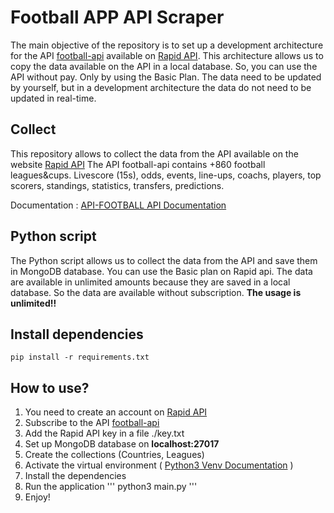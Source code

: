 # Football APP API Scraper

The main objective of the repository is to set up a development architecture for the API [football-api](https://rapidapi.com/api-sports/api/api-football) available on [Rapid API](https://rapidapi.com/). This architecture allows us to copy the data available on the API in a local database. So, you can use the API without pay. Only by using the Basic Plan. The data need to be updated by yourself, but in a development architecture the data do not need to be updated in real-time.

## Collect

This repository allows to collect the data from the API available on the website [Rapid API](https://rapidapi.com/api-sports/api/api-football)
The API football-api contains +860 football leagues&cups. Livescore (15s), odds, events, line-ups, coachs, players, top scorers, standings, statistics, transfers, predictions.

Documentation : [API-FOOTBALL API Documentation](https://www.api-football.com/documentation-v3)

## Python script

The Python script allows us to collect the data from the API and save them in MongoDB database. You can use the Basic plan on Rapid api.
The data are available in unlimited amounts because they are saved in a local database. So the data are available without subscription.
**The usage is unlimited!!**

## Install dependencies

```
pip install -r requirements.txt
```

## How to use?

1. You need to create an account on [Rapid API](https://rapidapi.com/)
2. Subscribe to the API [football-api](https://rapidapi.com/api-sports/api/api-football)
3. Add the Rapid API key in a file ./key.txt
4. Set up MongoDB database on **localhost:27017**
5. Create the collections (Countries, Leagues)
6. Activate the virtual environment ( [Python3 Venv Documentation](https://docs.python.org/fr/3/library/venv.html) )
7. Install the dependencies
8. Run the application
'''
python3 main.py
'''
8. Enjoy!
